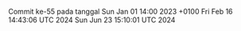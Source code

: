 Commit ke-55 pada tanggal Sun Jan 01 14:00 2023 +0100
Fri Feb 16 14:43:06 UTC 2024
Sun Jun 23 15:10:01 UTC 2024
